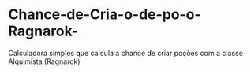 # Chance-de-Cria-o-de-po-o-Ragnarok-
Calculadora simples que calcula a chance de criar poções com a classe Alquimista (Ragnarok)
